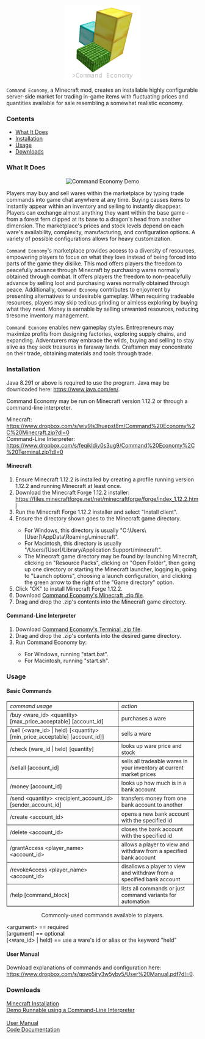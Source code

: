 <p align="center"><img src="img/command-economy-logo.png" align="center" alt="Command Economy Logo" width="200" height="200"></p>

`Command Economy`, a Minecraft mod, creates an installable highly configurable server-side market for trading in-game items with fluctuating prices and quantities available for sale resembling a somewhat realistic economy.

### Contents

 * [What It Does](#what-it-does)
 * [Installation](#installation)
 * [Usage](#usage)
 * [Downloads](#downloads)

### What It Does

<p align="center"><img src="img/command-economy-demo.gif" align="center" alt="Command Economy Demo"></p>

Players may buy and sell wares within the marketplace by typing trade commands into game chat anywhere at any time. Buying causes items to instantly appear within an inventory and selling to instantly disappear. Players can exchange almost anything they want within the base game - from a forest fern clipped at its base to a dragon's head from another dimension. The marketplace's prices and stock levels depend on each ware's availability, complexity, manufacturing, and configuration options. A variety of possible configurations allows for heavy customization.

`Command Economy`'s marketplace provides access to a diversity of resources, empowering players to focus on what they love instead of being forced into parts of the game they dislike. This mod offers players the freedom to peacefully advance through Minecraft by purchasing wares normally obtained through combat. It offers players the freedom to non-peacefully advance by selling loot and purchasing wares normally obtained through peace. Additionally, `Command Economy` contributes to enjoyment by presenting alternatives to undesirable gameplay. When requiring tradeable resources, players may skip tedious grinding or aimless exploring by buying what they need. Money is earnable by selling unwanted resources, reducing tiresome inventory management.

`Command Economy` enables new gameplay styles. Entrepreneurs may maximize profits from designing factories, exploring supply chains, and expanding. Adventurers may embrace the wilds, buying and selling to stay alive as they seek treasures in faraway lands. Craftsmen may concentrate on their trade, obtaining materials and tools through trade.

### Installation

<p>Java 8.291 or above is required to use the program. Java may be downloaded here: <a href="https://www.java.com/en/">https://www.java.com/en/</a>.</p>

<p>Command Economy may be run on Minecraft version 1.12.2 or through a command-line interpreter.</p>

<p>
Minecraft: <a href="https://www.dropbox.com/s/wiy9ls3huepst8m/Command%20Economy%2C%20Minecraft.zip?dl=0">https://www.dropbox.com/s/wiy9ls3huepst8m/Command%20Economy%2C%20Minecraft.zip?dl=0</a><br />
Command-Line Interpreter: <a href="https://www.dropbox.com/s/feqikldiy0s3ug9/Command%20Economy%2C%20Terminal.zip?dl=0">https://www.dropbox.com/s/feqikldiy0s3ug9/Command%20Economy%2C%20Terminal.zip?dl=0</a>
</p>

#### Minecraft

<ol>
   <li>Ensure Minecraft 1.12.2 is installed by creating a profile running version 1.12.2 and running Minecraft at least once.</li>
   <li>Download the Minecraft Forge 1.12.2 installer: <a href="https://files.minecraftforge.net/net/minecraftforge/forge/index_1.12.2.html">https://files.minecraftforge.net/net/minecraftforge/forge/index_1.12.2.html</a></li>
   <li>Run the Minecraft Forge 1.12.2 installer and select "Install client".</li>
   <li>Ensure the directory shown goes to the Minecraft game directory.</li>
   <ul>
      <li>For Windows, this directory is usually "C:\Users\[User]\AppData\Roaming\.minecraft".</li>
      <li>For Macintosh, this directory is usually "/Users/[User]/Library/Application Support/minecraft".</li>
      <li>The Minecraft game directory may be found by: launching Minecraft, clicking on "Resource Packs", clicking on "Open Folder", then going up one directory or starting the Minecraft launcher, logging in, going to "Launch options", choosing a launch configuration, and clicking the green arrow to the right of the "Game directory" option.</li>
   </ul>
   <li>Click "OK" to install Minecraft Forge 1.12.2.</li>
   <li>Download <a href="https://www.dropbox.com/s/wiy9ls3huepst8m/Command%20Economy%2C%20Minecraft.zip?dl=0">Command Economy's Minecraft .zip file</a>.</li>
   <li>Drag and drop the .zip's contents into the Minecraft game directory.</li>
</ol>

#### Command-Line Interpreter

<ol>
   <li>Download <a href="https://www.dropbox.com/s/feqikldiy0s3ug9/Command%20Economy%2C%20Terminal.zip?dl=0">Command Economy's Terminal .zip file</a>.</li>
   <li>Drag and drop the .zip's contents into the desired game directory.</li>
   <li>Run Command Economy by:</li>
   <ul>
      <li>For Windows, running "start.bat".</li>
      <li>For Macintosh, running "start.sh".</li>
   </ul>
</ol>

### Usage

#### Basic Commands
<table style="border-collapse: collapse; width: 97.5309%;" border="1">
    <tbody>
        <tr>
            <td style="width: 59.882%;"><em>command usage</em></td>
            <td style="width: 40.118%;"><em>action</em></td>
        </tr>
        <tr>
            <td style="width: 59.882%;">/buy &lt;ware_id&gt; &lt;quantity&gt; [max_price_acceptable] [account_id]</td>
            <td style="width: 40.118%;">purchases a ware</td>
        </tr>
        <tr>
            <td style="width: 59.882%;">/sell (&lt;ware_id&gt; | held) [&lt;quantity&gt; [min_price_acceptable] [account_id]]</td>
            <td style="width: 40.118%;">sells a ware</td>
        </tr>
        <tr>
            <td style="width: 59.882%;">/check (ware_id | held) [quantity]</td>
            <td style="width: 40.118%;">looks up ware price and stock</td>
        </tr>
        <tr>
            <td style="width: 59.882%;">/sellall [account_id]</td>
            <td style="width: 40.118%;">sells all tradeable wares in your inventory at current market prices</td>
        </tr>
        <tr>
            <td style="width: 59.882%;">/money [account_id]</td>
            <td style="width: 40.118%;">looks up how much is in a bank account</td>
        </tr>
        <tr>
            <td style="width: 59.882%;">/send &lt;quantity&gt; &lt;recipient_account_id&gt; [sender_account_id]</td>
            <td style="width: 40.118%;">transfers money from one bank account to another</td>
        </tr>
        <tr>
            <td style="width: 59.882%;">/create &lt;account_id&gt;</td>
            <td style="width: 40.118%;">opens a new bank account with the specified id</td>
        </tr>
        <tr>
            <td style="width: 59.882%;">/delete &lt;account_id&gt;</td>
            <td style="width: 40.118%;">closes the bank account with the specified id</td>
        </tr>
        <tr>
            <td style="width: 59.882%;">/grantAccess &lt;player_name&gt; &lt;account_id&gt;</td>
            <td style="width: 40.118%;">allows a player to view and withdraw from a specified bank account</td>
        </tr>
        <tr>
            <td style="width: 59.882%;">/revokeAccess &lt;player_name&gt; &lt;account_id&gt;</td>
            <td style="width: 40.118%;">disallows a player to view and withdraw from a specified bank account</td>
        </tr>
        <tr>
            <td style="width: 59.882%;">/help [command_block]</td>
            <td style="width: 40.118%;">lists all commands or just command variants for automation</td>
        </tr>
    </tbody>
</table>
<p align="center">Commonly-used commands available to players.</p>

<p>
&lt;argument&gt; == required<br />
[argument] == optional<br />
(&lt;ware_id&gt; | held) == use a ware's id or alias or the keyword "held"
</p>

#### User Manual
<p>
Download explanations of commands and configuration here: <a href="https://www.dropbox.com/s/qpvp5iry3w5ybv5/User%20Manual.pdf?dl=0">https://www.dropbox.com/s/qpvp5iry3w5ybv5/User%20Manual.pdf?dl=0</a>.
</p>


### Downloads

[Minecraft Installation](https://www.dropbox.com/s/wiy9ls3huepst8m/Command%20Economy%2C%20Minecraft.zip?dl=0)<br>
[Demo Runnable using a Command-Line Interpreter](https://www.dropbox.com/s/feqikldiy0s3ug9/Command%20Economy%2C%20Terminal.zip?dl=0)<br>
<br>
[User Manual](https://www.dropbox.com/s/qpvp5iry3w5ybv5/User%20Manual.pdf?dl=0)<br>
[Code Documentation](https://drive.google.com/drive/folders/19ZdzspB3tfwu6wRnzulRVvfn-qXycsU4?usp=sharing)
